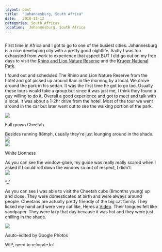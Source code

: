 ```yaml
---
layout: post
title:  "Johannesburg, South Africa"
date:   2018-11-12
categories: South Africas
location:  Johannesburg, South Africa
---
```


<div class="post-image">
<img src=""></div>

First time in Africa and I got to go to one of the busiest cities. Johannesburg is a nice developing city with a pretty good nightlife. Sadly I was too exhausted from work to experience that aspect BUT I did go out on my free days to visit the <a href="https://www.tripadvisor.com/Attraction_Review-g1846688-d2277525-Reviews-Rhino_and_Lion_Nature_Reserve-Krugersdorp_Greater_Johannesburg_Gauteng.html">Rhino and Lion Nature Reserve</a> and the <a href="http://www.krugerpark.co.za/">Kruger National Park</a>.

I found out and scheduled The Rhino and Lion Nature Reserve from the hotel and got picked up around 8am in the morning by a local. We drove around the park in his sedan. It was the first time he got to go too. Usually these tours would take a group but since it was just me, I think they found a guy willing to do it. Overall a good experience and got to meet and talk with a local. It was about a 1-2hr drive from the hotel. Most of the tour we went around in the car but later went out to see the walking portion of the park. 

<div class="post-image">
<img src="https://lh3.googleusercontent.com/yNJop6rGDzZdfqnXJ-G4cixl5KEMH4HZgsFnifBuGzbVgUokFJhBO14Q_WnQSxXCTTskCbIGuWQn1Dd-x9ETsHSKcIMOwKolLjVsFOwwegeg3SOiUEtzy3Hi_-CbPvMVZcMfF0j0aspV4su0f6_DA_RYLJWUclQtk97FS8SYy0_u7lb-Muiwbl3Wr1FAW6tXQeBNerGr089Wut0VZX60QLzIwWxrIGF_Gc9jJrVJwlweHKlMffOdbclPZCjKSIbEM-H-E614KUef-w-ecSRGhy_y-O6Mac5QWtHSI4ma4cBHC9TJkHxDW2GHWbumW1dlu8mmY0xDAX6TIz8xPhtGkDC-GeO8TZmNwBLBUjVkyJaQyQcRZF3She8ee27N5-upXsTA5vejxFr-vn6yu2i45qdzFg8yZv5wv-4yU_UVMu5sMPE8gzhZoaey8LbroSWCtXwHJai2RAG70_ozT90cop8NsBMC511mqqDow1jrMexl7hneiDteBwflmyAbbks_cN3Fvh_OFDDAb_AnU7KxZbIbeaMw1szQ-398DDnhgh1nsnpeEvq88PvT-dnNhJ-ELdhXNcyq2TQ50neEgkA8B5nAPtp-KbPNMlDUpqrubgI_9WhT0gUtKJFvVm1gmPY0sKHirV8jw-e6JuleodOknYLomw4vcsGkwY-B5kR8rlfTNVRKBHOMxLqju1OZRNXTQVCHN6oy33aF=w1998-h1498-no">
<p class="post-image-caption">Full grown Cheetah</p></div>
Besides running 88mph, usually they're just lounging around in the shade.

<div class="post-image">
<img src="
https://lh3.googleusercontent.com/rAL_pQ8-EEzeyBVByY1OB-_8WG1FPEqF299hCoWHotqKQTHatoaFVfTNVaBGZ2WG-jOELdlO7qyKySo85hc89bmFZSTMdon_wCy2dd4xTjVnDFhj3VAUGSk-MiakED6pIJcqD-D6FXrXSM-p4Aq6rEFWGsO8yeTLl6AB6oDvX5OaG90rFg2HMsvx9RUvwYF0UBZ1tZOiPLgbZSPBdRhopiFWqpIjkqAI9gqrDs7hvKyTCJplYReZ9vgYu-vreM8PA4WCcuVVwhKgs0IzbWyiGQNbWqREBtc6cSCYsKyH-7ceK2M8zrlU0fnHtz1Xb_axawHZfvAB6nAG44k5D8-dn0-Zt_6eO4xwPR1xc-XPj4LW_aFSPKgmlDHc_TrYQmr_KqTVph39Q8wWcNN7sWx0Hug_My2BkKG637AF2qEt3bKw1rTH8y5xagFipY9MyyeLTb0YEdeXsrxEXCg58pnPytDtd1WIWbLTTTGZRX3DWCIsybpURrk6Y7CBXrbzOYVwhS_UBMbOL_D6hGTlk2DYtZEave-6_PceLw2ZzZMVSoxLpfuqlCVPZBm-bv3hfZAzr_pZWNc37h-KUJApDOvqiFrbWTnIXA42T2CrAC2kiJlWHH7K7J2zmHABXW0mwuxfkoweet7nSspN1zwb5V-5UZCE-oJXzdMTb4HMm5AQRRICKPcZSTpL0JwFBmfT2OrQ1aM4YF-nWrUL=w1998-h1498-no
">
</div>

<div class="post-image">
<img src="
https://lh3.googleusercontent.com/gIis0EI8qWCH-ebS0COb6bDLN-vzDeDNctsJT_-9GX85aB2cDdkw3JY-v9bZhrablZRV8_vdTzdSa98pBZNQJJaKI4u8V0vEk2FgRnwCda1KWnWT7RarOp8iRgT2Hi8IiVLXEmXzHbO2o5tzhYfXNVFkc2PnArt2vp-rZXndIabaXRM_k1sUlV2nAJ46o3norVtVjecg7lk-cEJc-FvXA8uusfFCW1pm2ujG_gw3DtwrG3msOwypJij1_EO2jcfoeVvScinauOTmROQwf5qq3w6ud_L-2Fo45HWXHkuGu_nSJLDaJMPKqtJz4uKsc6VPKG-LorM5HbRi2BNRQScZxkdTETuCRDvQmSbYjpOjE8vQPw5J2LJqdyYH7ilZGoqUPRnY_hTi6wh18aITuuD-zgCZq5pRx7ya74f8E800SeX9lJd_L8QsMzB5AmxbkvAEU4dCb65Xv32gAZ84-xEBo-0A_w0xQSMSIkGi2qKq7ma5P3Iov-40SCsEhkkDT4MS02OpIOUUzR8LtyvgKTFrVuCIVpFdo88ojgTo4o2ma2HxpDzGe1cpmIFmO8Letv3Pnjdu9Fv23uEiJcUAPqXebkrnMctVoW6_b9_1lMdjyC88t5p0ZVwjmpBaUyzrA8Szazw3nbSgwlY9PyovcEa0Iqutl1XJ1UrFIL28GSvlrOu2E-lFKmPVSeC2PsNf9n1pk6iFG8kHpYSX=w1998-h1498-no
">
<p class="post-image-caption">White Lionness</p>
</div>
As you can see the window-glare, my guide was really really scared when I asked if I could roll down the window so out of respect, I didn't.

<div class="post-image">
<img src="https://lh3.googleusercontent.com/TdhBpa7zVYnXS8ENKYvlmJrmRgkIFAwxLSfmTI9q5ZjkUomdQbYBHhiuEu1Ea5VTRl0wtroT2mWlV2fW7nQYQSDlyjaHUHZKkNgivMMvZa4M2bvdOF4SwIJ8-KRngHLhYDBDJaKqpErL9_tMF9ysYnUD9sZgg0_Jgyv__Gp7GBH7mEe_5BW5Wa3tBh2f2jx7YTBjhhWirb0iU5m5CBjFWjEM7ZkNANc2E1lJFTFvwDwmuRgY3j6JeYIVsp8ICSJW5PT8EIoAofKg6EPZNEQFXNc9f2JYrjdGOQ7EHy9cFbwJ3bsvNjvKh68sHrL9SOhKeF6sy_d8s4JIrTV-WSaEUNNr_ucdo3TBxp7geBm8LkFzU0fW3Jbg5QcNUkckbgJoH6Xt09ojXh7phADVv8SCy70XCzOBzDnYhxzKLdaXvqox2Pc4-srh-5V9j46j4_ooAyZpjnadklKHz8RNOpX8_crQozGitafbewESEges075DH3i7cC4nZqcUt6sTATqkCbJapbj7KXlXfeaG2QjKuE0ukaTQvDOmrdGqv-zwRUmnCOvN59BAOHjXewQX3knhuI9YZWhIR_paaLrWVtaJGPa4YADaVbz8ATELl1Vm_PsviA4BAzcWONgdoX3fdkpW8BznMefmkohmWWMX1rdMdDhPXec3EhX8MheAspm73AMBDVaXGwRrqutfx6a4NshKLAn98KBhZ_P8=w1626-h1220-no">
<p class="post-image-caption">^_^</p></div>

As you can see I was able to visit the Cheetah cubs (8months young) up and close. They were domesticated at birth and were always around people. Cheetahs are actually pretty friendly of the big cat family. They licked my hand and were very cat like, Heres a <a href="https://photos.google.com/u/1/share/AF1QipNM2YYoCLtlKUkvrLo9BXXwMXg44huhXAkSTu836Yh3LcAWvYJmkanCJEj-ZMHaGw/photo/AF1QipMZlIseMQasEjkNtCEJN9MD10PzchTysVc6z7c?key=Y1lIeTdoZm02SVBmY1paSDdCdmJTdGJac01veVF3">Video</a>. Their tongues felt like sandpaper. They were lazy that day because it was hot and they were just chilling in the shade. 


<div class="post-image">
<img src="
https://lh3.googleusercontent.com/dsX9ckbKm7c5xeAraTXjHmCHwlA_wKZVKTj_IJXn3UY_4ZA7JPsrdLUFhbX9r5wo3MlLUXv5rMeEkEBqOjUNm3YRq7PMps92YXKlS4hQOkGATC_pcFzxfJ-5FMTVgoqPMclsI_GDzpaXwKy_B3nClcvoKfuzKif8Im-rLzQTqV2KuYKg8siOErqLwlvzrEY-MwUNfjLhxZ5YzYIVc6oxTbh21_OwMMnPGLmHjcHGme1AgXdiNC6d93tE0X2qKdCH0PX-wqhr0f4ne5XarDpGfvls-FuCVA_srp3f5l5q9fE0NVJSLeEbkqBgcRXhB56PXD-Qr6eGHWwm3eCOQDEqx0s5xFNvEh3MbIr9us4SzQo-14gDt4Y3PDG9_igqUj5BBJQdD658jWgONvkI3MjdNBZ3XMHr58ny-A4nMdayQZ3-mUvH0ZNYwusP5sqSYffPakkDmq0BVTUBXZDj75ToU_z-aX3benMPOaHpbrUz59pe9JaJc-qSafXoX9uoE3btSr1FDW4CWsaGiqh4CymcQkKrSi_skNignfKdznGOSO6LcfpMchpWtH_WV3rTdw0w1wQonIzF3FZ600aFpvzs77DxtBuqRonAbAToNxdMIjHW_sFXFHDki3bbCIB1kBZgWN4e3cKqi6udP1rplT6Wkuaw-bW9vy6cYHZgO-5sg3kG3cf3En-K4C9mGBIH5CiNtymyU3vKKtJ2=w1998-h1498-no
">
<p class="post-image-caption">Asuto-edited by Google Photos</p>
</div>

<p> WIP, need to relocate lol</p>
